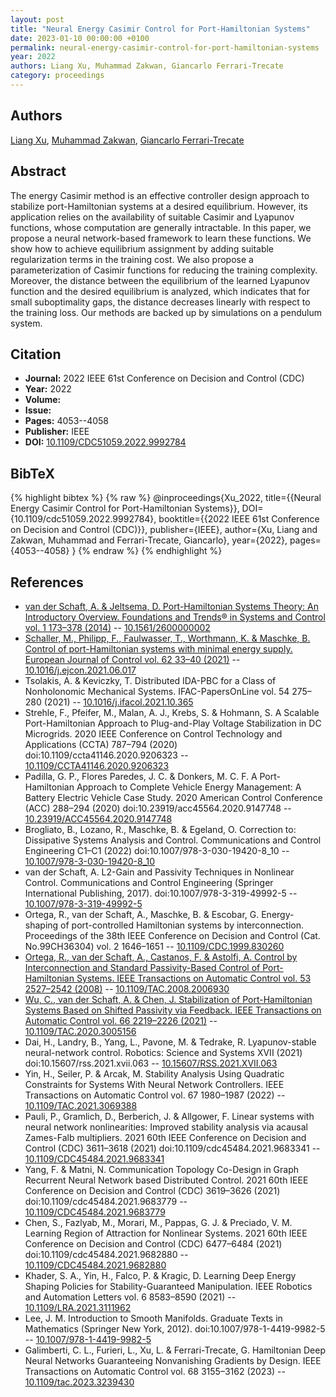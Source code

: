```yaml
---
layout: post
title: "Neural Energy Casimir Control for Port-Hamiltonian Systems"
date: 2023-01-10 00:00:00 +0100
permalink: neural-energy-casimir-control-for-port-hamiltonian-systems
year: 2022
authors: Liang Xu, Muhammad Zakwan, Giancarlo Ferrari-Trecate
category: proceedings
---
```

 
## Authors
[Liang Xu](authors/liang_xu), [Muhammad Zakwan](authors/muhammad_zakwan), [Giancarlo Ferrari-Trecate](authors/giancarlo_ferrari_trecate)
 
## Abstract
The energy Casimir method is an effective controller design approach to stabilize port-Hamiltonian systems at a desired equilibrium. However, its application relies on the availability of suitable Casimir and Lyapunov functions, whose computation are generally intractable. In this paper, we propose a neural network-based framework to learn these functions. We show how to achieve equilibrium assignment by adding suitable regularization terms in the training cost. We also propose a parameterization of Casimir functions for reducing the training complexity. Moreover, the distance between the equilibrium of the learned Lyapunov function and the desired equilibrium is analyzed, which indicates that for small suboptimality gaps, the distance decreases linearly with respect to the training loss. Our methods are backed up by simulations on a pendulum system.
 
## Citation
- **Journal:** 2022 IEEE 61st Conference on Decision and Control (CDC)
- **Year:** 2022
- **Volume:** 
- **Issue:** 
- **Pages:** 4053--4058
- **Publisher:** IEEE
- **DOI:** [10.1109/CDC51059.2022.9992784](https://doi.org/10.1109/CDC51059.2022.9992784)
 
## BibTeX
{% highlight bibtex %}
{% raw %}
@inproceedings{Xu_2022,
  title={{Neural Energy Casimir Control for Port-Hamiltonian Systems}},
  DOI={10.1109/cdc51059.2022.9992784},
  booktitle={{2022 IEEE 61st Conference on Decision and Control (CDC)}},
  publisher={IEEE},
  author={Xu, Liang and Zakwan, Muhammad and Ferrari-Trecate, Giancarlo},
  year={2022},
  pages={4053--4058}
}
{% endraw %}
{% endhighlight %}
 
## References
- [van der Schaft, A. & Jeltsema, D. Port-Hamiltonian Systems Theory: An Introductory Overview. Foundations and Trends® in Systems and Control vol. 1 173–378 (2014)](port-hamiltonian-systems-theory-an-introductory-overview-journal) -- [10.1561/2600000002](https://doi.org/10.1561/2600000002)
- [Schaller, M., Philipp, F., Faulwasser, T., Worthmann, K. & Maschke, B. Control of port-Hamiltonian systems with minimal energy supply. European Journal of Control vol. 62 33–40 (2021)](control-of-port-hamiltonian-systems-with-minimal-energy-supply) -- [10.1016/j.ejcon.2021.06.017](https://doi.org/10.1016/j.ejcon.2021.06.017)
- Tsolakis, A. & Keviczky, T. Distributed IDA-PBC for a Class of Nonholonomic Mechanical Systems. IFAC-PapersOnLine vol. 54 275–280 (2021) -- [10.1016/j.ifacol.2021.10.365](https://doi.org/10.1016/j.ifacol.2021.10.365)
- Strehle, F., Pfeifer, M., Malan, A. J., Krebs, S. & Hohmann, S. A Scalable Port-Hamiltonian Approach to Plug-and-Play Voltage Stabilization in DC Microgrids. 2020 IEEE Conference on Control Technology and Applications (CCTA) 787–794 (2020) doi:10.1109/ccta41146.2020.9206323 -- [10.1109/CCTA41146.2020.9206323](https://doi.org/10.1109/CCTA41146.2020.9206323)
- Padilla, G. P., Flores Paredes, J. C. & Donkers, M. C. F. A Port-Hamiltonian Approach to Complete Vehicle Energy Management: A Battery Electric Vehicle Case Study. 2020 American Control Conference (ACC) 288–294 (2020) doi:10.23919/acc45564.2020.9147748 -- [10.23919/ACC45564.2020.9147748](https://doi.org/10.23919/ACC45564.2020.9147748)
- Brogliato, B., Lozano, R., Maschke, B. & Egeland, O. Correction to: Dissipative Systems Analysis and Control. Communications and Control Engineering C1–C1 (2022) doi:10.1007/978-3-030-19420-8_10 -- [10.1007/978-3-030-19420-8_10](https://doi.org/10.1007/978-3-030-19420-8_10)
- van der Schaft, A. L2-Gain and Passivity Techniques in Nonlinear Control. Communications and Control Engineering (Springer International Publishing, 2017). doi:10.1007/978-3-319-49992-5 -- [10.1007/978-3-319-49992-5](https://doi.org/10.1007/978-3-319-49992-5)
- Ortega, R., van der Schaft, A., Maschke, B. & Escobar, G. Energy-shaping of port-controlled Hamiltonian systems by interconnection. Proceedings of the 38th IEEE Conference on Decision and Control (Cat. No.99CH36304) vol. 2 1646–1651 -- [10.1109/CDC.1999.830260](https://doi.org/10.1109/CDC.1999.830260)
- [Ortega, R., van der Schaft, A., Castanos, F. & Astolfi, A. Control by Interconnection and Standard Passivity-Based Control of Port-Hamiltonian Systems. IEEE Transactions on Automatic Control vol. 53 2527–2542 (2008)](control-by-interconnection-and-standard-passivity-based-control-of-port-hamiltonian-systems) -- [10.1109/TAC.2008.2006930](https://doi.org/10.1109/TAC.2008.2006930)
- [Wu, C., van der Schaft, A. & Chen, J. Stabilization of Port-Hamiltonian Systems Based on Shifted Passivity via Feedback. IEEE Transactions on Automatic Control vol. 66 2219–2226 (2021)](stabilization-of-port-hamiltonian-systems-based-on-shifted-passivity-via-feedback) -- [10.1109/TAC.2020.3005156](https://doi.org/10.1109/TAC.2020.3005156)
- Dai, H., Landry, B., Yang, L., Pavone, M. & Tedrake, R. Lyapunov-stable neural-network control. Robotics: Science and Systems XVII (2021) doi:10.15607/rss.2021.xvii.063 -- [10.15607/RSS.2021.XVII.063](https://doi.org/10.15607/RSS.2021.XVII.063)
- Yin, H., Seiler, P. & Arcak, M. Stability Analysis Using Quadratic Constraints for Systems With Neural Network Controllers. IEEE Transactions on Automatic Control vol. 67 1980–1987 (2022) -- [10.1109/TAC.2021.3069388](https://doi.org/10.1109/TAC.2021.3069388)
- Pauli, P., Gramlich, D., Berberich, J. & Allgower, F. Linear systems with neural network nonlinearities: Improved stability analysis via acausal Zames-Falb multipliers. 2021 60th IEEE Conference on Decision and Control (CDC) 3611–3618 (2021) doi:10.1109/cdc45484.2021.9683341 -- [10.1109/CDC45484.2021.9683341](https://doi.org/10.1109/CDC45484.2021.9683341)
- Yang, F. & Matni, N. Communication Topology Co-Design in Graph Recurrent Neural Network based Distributed Control. 2021 60th IEEE Conference on Decision and Control (CDC) 3619–3626 (2021) doi:10.1109/cdc45484.2021.9683779 -- [10.1109/CDC45484.2021.9683779](https://doi.org/10.1109/CDC45484.2021.9683779)
- Chen, S., Fazlyab, M., Morari, M., Pappas, G. J. & Preciado, V. M. Learning Region of Attraction for Nonlinear Systems. 2021 60th IEEE Conference on Decision and Control (CDC) 6477–6484 (2021) doi:10.1109/cdc45484.2021.9682880 -- [10.1109/CDC45484.2021.9682880](https://doi.org/10.1109/CDC45484.2021.9682880)
- Khader, S. A., Yin, H., Falco, P. & Kragic, D. Learning Deep Energy Shaping Policies for Stability-Guaranteed Manipulation. IEEE Robotics and Automation Letters vol. 6 8583–8590 (2021) -- [10.1109/LRA.2021.3111962](https://doi.org/10.1109/LRA.2021.3111962)
- Lee, J. M. Introduction to Smooth Manifolds. Graduate Texts in Mathematics (Springer New York, 2012). doi:10.1007/978-1-4419-9982-5 -- [10.1007/978-1-4419-9982-5](https://doi.org/10.1007/978-1-4419-9982-5)
- Galimberti, C. L., Furieri, L., Xu, L. & Ferrari-Trecate, G. Hamiltonian Deep Neural Networks Guaranteeing Nonvanishing Gradients by Design. IEEE Transactions on Automatic Control vol. 68 3155–3162 (2023) -- [10.1109/tac.2023.3239430](https://doi.org/10.1109/tac.2023.3239430)

